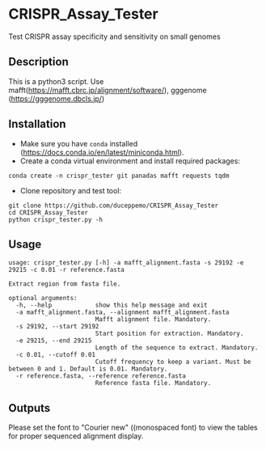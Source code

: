 # CRISPR_Assay_Tester
Test CRISPR assay specificity and sensitivity on small genomes

## Description
This is a python3 script.
Use mafft(https://mafft.cbrc.jp/alignment/software/), gggenome (https://gggenome.dbcls.jp/)

## Installation
- Make sure you have `conda` installed (https://docs.conda.io/en/latest/miniconda.html).
- Create a conda virtual environment and install required packages:
```
conda create -n crispr_tester git panadas mafft requests tqdm
```
- Clone repository and test tool:
```
git clone https://github.com/duceppemo/CRISPR_Assay_Tester
cd CRISPR_Assay_Tester
python crispr_tester.py -h
```

## Usage
```
usage: crispr_tester.py [-h] -a mafft_alignment.fasta -s 29192 -e 29215 -c 0.01 -r reference.fasta

Extract region from fasta file.

optional arguments:
  -h, --help            show this help message and exit
  -a mafft_alignment.fasta, --alignment mafft_alignment.fasta
                        Mafft alignment file. Mandatory.
  -s 29192, --start 29192
                        Start position for extraction. Mandatory.
  -e 29215, --end 29215
                        Length of the sequence to extract. Mandatory.
  -c 0.01, --cutoff 0.01
                        Cutoff frequency to keep a variant. Must be between 0 and 1. Default is 0.01. Mandatory.
  -r reference.fasta, --reference reference.fasta
                        Reference fasta file. Mandatory.
```

## Outputs

Please set the font to "Courier new" ((monospaced font) to view the tables for proper sequenced alignment display.
